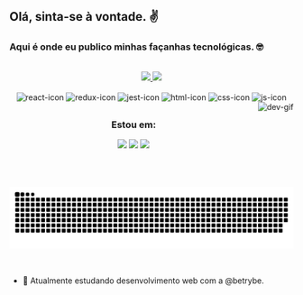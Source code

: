 ## Olá, sinta-se à vontade. ✌️
### Aqui é onde eu publico minhas façanhas tecnológicas. 🤓

<br>

<div align="center">
  <a href="https://github.com/renatozr">
    <img height="180em" src="https://github-readme-stats.vercel.app/api?username=renatozr&count_private=true&show_icons=true&theme=react" />
    <img height="180em" src="https://github-readme-stats.vercel.app/api/top-langs/?username=renatozr&layout=compact&langs_count=7&theme=react" />
  </a>
</div>

<br>

<div style="display: inline_block" align="center">
  <img align="center" alt="react-icon" height="30" width="40" src="https://cdn.jsdelivr.net/gh/devicons/devicon/icons/react/react-original.svg">
  <img align="center" alt="redux-icon" height="30" width="40" src="https://cdn.jsdelivr.net/gh/devicons/devicon/icons/redux/redux-original.svg">
  <img align="center" alt="jest-icon" height="30" width="40" src="https://cdn.jsdelivr.net/gh/devicons/devicon/icons/jest/jest-plain.svg">
  <img align="center" alt="html-icon" height="30" width="40" src="https://cdn.jsdelivr.net/gh/devicons/devicon/icons/html5/html5-original.svg">
  <img align="center" alt="css-icon" height="30" width="40" src="https://cdn.jsdelivr.net/gh/devicons/devicon/icons/css3/css3-original.svg">
  <img align="center" alt="js-icon" height="30" width="40" src="https://cdn.jsdelivr.net/gh/devicons/devicon/icons/javascript/javascript-original.svg">
  <img align="right" alt="dev-gif" height="150" src="https://camo.githubusercontent.com/4a0108f2ec02e917d4a08fc28aeefb4b021cdaa4db70ffc0e08fe98e01ada436/68747470733a2f2f6d656469612e67697068792e636f6d2f6d656469612f6949716d4d3574546a6d704f42396d70626e2f67697068792e676966">
</div>

##

<div align="center">
  <h3>Estou em:</h3>
  <a href="https://www.linkedin.com/in/renatozr11/" target="_blank"><img src="https://img.shields.io/badge/LinkedIn-0077B5?style=for-the-badge&logo=linkedin&logoColor=white"></a>
  <a href="https://www.instagram.com/renato_zr/" target="_blank"><img src="https://img.shields.io/badge/Instagram-E4405F?style=for-the-badge&logo=instagram&logoColor=white"></a>
  <a href="mailto:renatozr07@gmail.com"><img src="https://img.shields.io/badge/-Gmail-%23333?style=for-the-badge&logo=gmail&logoColor=white"></a>
</div>

<br>

<div align="center">
  
  ![Snake animation](https://github.com/renatozr/renatozr/blob/output/github-contribution-grid-snake.svg)
  
</div>

<br>

- 🌱 Atualmente estudando desenvolvimento web com a @betrybe.
  
<!-- - 👯 I’m looking to collaborate on ...
- 🤔 I’m looking for help with ...
- ⚡ Fun fact: ... -->
